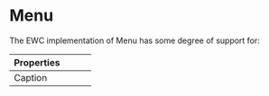 # Menu

The EWC implementation of Menu has some degree of support for:

| Properties|  |  |  |
|--|--|--|--|
 |  Caption  |           |           |          |
